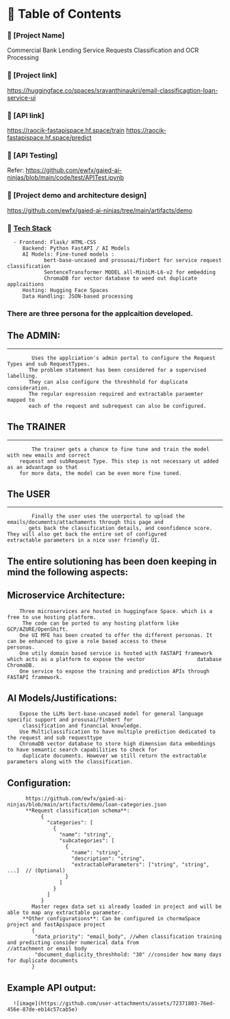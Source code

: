 # 📌 Table of Contents
   ### 🚀 [Project Name]
   Commercial Bank Lending Service Requests Classification and OCR Processing
   ### 🚀 [Project link]
   https://huggingface.co/spaces/sravanthinaukri/email-classificagtion-loan-service-ui
   ### 🚀 [API link]
   https://raocik-fastapispace.hf.space/train
   https://raocik-fastapispace.hf.space/predict
   ### 🚀 [API Testing]
   Refer: https://github.com/ewfx/gaied-ai-ninjas/blob/main/code/test/APITest.ipynb
   ### 🚀 [Project demo and architecture design]
   https://github.com/ewfx/gaied-ai-ninjas/tree/main/artifacts/demo   
   ### 🚀 [Tech Stack](#tech-stack)
      - Frontend: Flask/ HTML-CSS
         Backend: Python FastAPI / AI Models
         AI Models: Fine-tuned models :
      			bert-base-uncased and prosusai/finbert for service request classification
      			SentenceTransformer MODEL all-MiniLM-L6-v2 for embedding
      			ChromaDB for vector database to weed out duplicate applcaitions
         Hosting: Hugging Face Spaces
         Data Handling: JSON-based processing
      
### There are three persona for the applcaition developed. 
  ## The ADMIN:
  ---------------------
      		Uses the applciation's admin portal to configure the Request Types and sub RequestTypes.
           The problem statement has been considered for a supervised labelling.
           They can also configure the threshhold for duplicate consideration.
           The regular expression required and extractable paraemter mapped to 
           each of the request and subrequest can also be configured.
  ## The TRAINER
  ---------------------
      		The trainer gets a chance to fine tune and train the model with new emails and correct 
        requesst and subRequest Type. This step is not necessary ut added as an advantage so that 
        for more data, the model can be even more fine tuned.
 ## The USER
  -------------------
      		Finally the user uses the userportal to upload the emails/documents/attachaments through this page and
           gets back the classification details, and coonfidence score. They will also get back the entire set of configured             extractable parameters in a nice user friendly UI.

## The entire solutioning has been doen keeping in mind the following aspects:
      
  ## Microservice Architecture:
      	Three microservices are hosted in huggingface Space. which is a free to use hosting platform.
         The code can be ported to any hosting platform like GCP/AZURE/OpenShift.
      	One UI MFE has been created to offer the different personas. It can be enhanced to give a role based access to these          personas.
      	One utily domain based service is hosted with FASTAPI framework which acts as a platform to expose the vector                 database ChromaDB.
      	One service to expose the training and prediction APIs through FASTAPI framework.
  ## AI Models/Justifications:
      	Expose the LLMs bert-base-uncased model for general language specific support and prosusai/finbert for             
         classification and financial knowledge.
      	Use Multiclassification to have multiple prediction dedicated to the request and sub requesttype
      	ChromaDB vector database to store high dimension data embeddings to have semantic search capabilities to check for            
         duplicate documents. However we still return the extractable parameters along with the classification.
 ## Configuration:
          https://github.com/ewfx/gaied-ai-ninjas/blob/main/artifacts/demo/loan-categories.json
          **Request classification schema**:
               {
                 "categories": [
                   {
                     "name": "string",
                     "subcategories": [
                       {
                         "name": "string",
                         "description": "string",
                         "extractableParameters": ["string", "string", ...]  // (Optional)
                       }
                     ]
                   }
                 ]
               }
            Master regex data set si already loaded in project and will be able to map any extractable parameter.
         **Other configurations**: Can be configured in chormaSpace project and fastApispace project
            {
             "data_priority": "email_body", //when classification training and predicting consider numerical data from                                                                                                    //attachment or email body 
             "document_duplicity_threshhold: "30" //consider how many days for duplicate documents
            }
## Example API output:
      ![image](https://github.com/user-attachments/assets/72371803-76ed-456e-87de-eb14c57cab5e)
